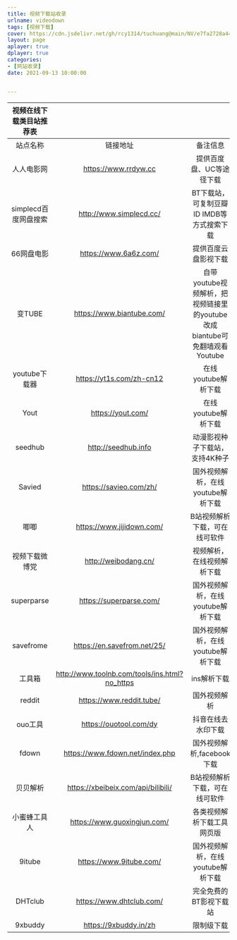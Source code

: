 ```yaml
---
title: 视频下载站收录
urlname: videodown
tags: [视频下载]
cover: https://cdn.jsdelivr.net/gh/rcy1314/tuchuang@main/NV/e7fa2728a44cdbcd2f0f5efbf8939151.547dbfnv0zk0.webp
layout: page
aplayer: true
dplayer: true
categories:
- [网站收录]
date: 2021-09-13 10:00:00


---
```






| 视频在线下载类目站推荐表 |                                               |                                                              |
| :----------------------: | :-------------------------------------------: | :----------------------------------------------------------: |
|         站点名称         |                   链接地址                    |                           备注信息                           |
|        人人电影网        |             https://www.rrdyw.cc              |                   提供百度盘、UC等途径下载                   |
|   simplecd百度网盘搜索   |            http://www.simplecd.cc/            |          BT下载站，可复制豆瓣ID IMDB等方式搜索下载           |
|        66网盘电影        |             https://www.6a6z.com/             |                     提供百度云盘影视下载                     |
|          变TUBE          |           https://www.biantube.com/           | 自带youtube视频解析，把视频链接里的youtube改成biantube可免翻墙观看Youtube |
|      youtube下载器       |           https://yt1s.com/zh-cn12            |                     在线youtube解析下载                      |
|           Yout           |               https://yout.com/               |                     在线youtube解析下载                      |
|         seedhub          |              http://seedhub.info              |                动漫影视种子下载站，支持4K种子                |
|          Savied          |            https://savieo.com/zh/             |              国外视频解析，在线youtube解析下载               |
|           唧唧           |           https://www.jijidown.com/           |                B站视频解析下载，可在线可软件                 |
|      视频下载微博党      |             http://weibodang.cn/              |                  视频解析，在线视频解析下载                  |
|        superparse        |            https://superparse.com/            |              国外视频解析，在线youtube解析下载               |
|        savefrome         |          https://en.savefrom.net/25/          |              国外视频解析，在线youtube解析下载               |
|          工具箱          | http://www.toolnb.com/tools/ins.html?no_https |                         ins解析下载                          |
|          reddit          |           https://www.reddit.tube/            |                         国外视频解析                         |
|         ouo工具          |            https://ouotool.com/dy             |                      抖音在线去水印下载                      |
|          fdown           |        https://www.fdown.net/index.php        |                  国外视频解析,facebook下载                   |
|         贝贝解析         |      https://xbeibeix.com/api/bilibili/       |                B站视频解析下载，可在线可软件                 |
|       小蜜蜂工具人       |          https://www.guoxingjun.com/          |                  各类视频解析下载工具网页版                  |
|          9itube          |            https://www.9itube.com/            |              国外视频解析，在线youtube解析下载               |
|         DHTclub          |           https://www.dhtclub.com/            |                    完全免费的BT影视下载站                    |
|         9xbuddy          |             https://9xbuddy.in/zh             |                          限制级下载                          |